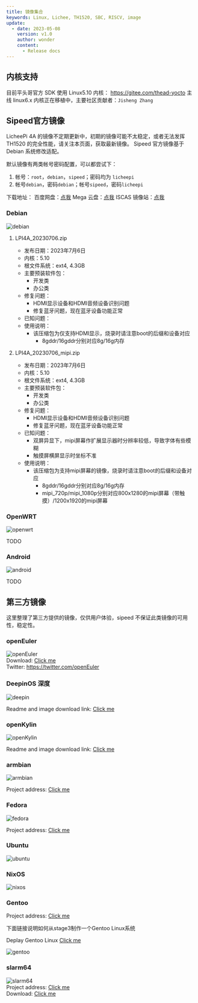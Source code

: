```yaml
---
title: 镜像集合
keywords: Linux, Lichee, TH1520, SBC, RISCV, image
update:
  - date: 2023-05-08
    version: v1.0
    author: wonder
    content:
      - Release docs
---
```


## 内核支持

目前平头哥官方 SDK 使用 Linux5.10 内核： https://gitee.com/thead-yocto
主线 linux6.x 内核正在移植中，主要社区贡献者：`Jisheng Zhang `

## Sipeed官方镜像

LicheePi 4A 的镜像不定期更新中，初期的镜像可能不太稳定，或者无法发挥 TH1520 的完全性能，请关注本页面，获取最新镜像。
Sipeed 官方镜像基于 Debian 系统修改适配。 

默认镜像有两类帐号密码配置，可以都尝试下：
1. 帐号：`root`，`debian`，`sipeed`；密码均为 `licheepi`
2. 帐号`debian`，密码`debian`；帐号`sipeed`，密码`licheepi`

下载地址：
百度网盘：[点我](https://pan.baidu.com/s/1xH56ZlewB6UOMlke5BrKWQ)
Mega 云盘：[点我](https://mega.nz/folder/phoQlBTZ#cZeQ3qZ__pDvP94PT3_bGA)
ISCAS 镜像站：[点我](https://mirror.iscas.ac.cn/revyos/extra/images/lpi4a/)

### Debian

![debian](./assets/images/debian.png)

1. LPI4A_20230706.zip
   - 发布日期：2023年7月6日
   - 内核：5.10
   - 根文件系统：ext4, 4.3GB
   - 主要预装软件包：
      - 开发类
      - 办公类
   - 修复问题：
      - HDMI显示设备和HDMI音频设备识别问题
      - 修复蓝牙问题，现在蓝牙设备功能正常
   - 已知问题：
   - 使用说明：
      - 该压缩包为仅支持HDMI显示，烧录时请注意boot的后缀和设备对应
         - 8gddr/16gddr分别对应8g/16g内存

2. LPI4A_20230706_mipi.zip
   - 发布日期：2023年7月6日
   - 内核：5.10
   - 根文件系统：ext4, 4.3GB
   - 主要预装软件包：
      - 开发类
      - 办公类
   - 修复问题：
      - HDMI显示设备和HDMI音频设备识别问题
      - 修复蓝牙问题，现在蓝牙设备功能正常
   - 已知问题：
      - 双屏异显下，mipi屏幕作扩展显示器时分辨率较低，导致字体有些模糊
      - 触摸屏横屏显示时坐标不准
   - 使用说明：
      - 该压缩包为支持mipi屏幕的镜像，烧录时请注意boot的后缀和设备对应
         - 8gddr/16gddr分别对应8g/16g内存
         - mipi_720p/mipi_1080p分别对应800x1280的mipi屏幕（带触摸）/1200x1920的mipi屏幕

### OpenWRT

![openwrt](./assets/images/openwrt.png)

TODO

### Android

![android](./assets/images/android.png)

TODO


## 第三方镜像

这里整理了第三方提供的镜像，仅供用户体验，sipeed 不保证此类镜像的可用性，稳定性。

### openEuler

![openEuler](./assets/images/openEuler.png)   
Download: [Click me](https://mirror.iscas.ac.cn/openeuler-sig-riscv/openEuler-RISC-V/preview/openEuler-23.03-V1-riscv64/lpi4a/)   
Twitter: https://twitter.com/openEuler

### DeepinOS 深度

![deepin](./assets/images/deepin.jpg) 

Readme and image download link: [Click me](https://github.com/aiminickwong/licheepi4a-images)

### openKylin

![openKylin](./assets/images/openkylin.png) 

Readme and image download link: [Click me](https://github.com/aiminickwong/licheepi4a-images)

### armbian

![armbian](https://cdn.armbian.com/wp-content/uploads/2018/03/logo2.png) 

Project address: [Click me](https://github.com/chainsx/armbian-riscv-build)  

### Fedora

![fedora](./assets/images/fedora.png)

Project address: [Click me](https://github.com/chainsx/fedora-riscv-builder)  

### Ubuntu

![ubuntu](./assets/images/ubuntu.png)

### NixOS

![nixos](./assets/images/nixos.png)

### Gentoo

Project address: [Click me](https://wiki.gentoo.org/wiki/Project:RISC-V)

下面链接说明如何从stage3制作一个Gentoo Linux系统

Deplay Gentoo Linux [Click me](https://wiki.gentoo.org/wiki/User:Dlan/RISC-V/TH1520)

![gentoo](./assets/images/gentoo.jpg)

### slarm64

![slarm64](./assets/images/slarm64.png)  
Project address: [Click me](https://gitlab.com/sndwvs/images_build_kit)  
Download: [Click me](https://dl.slarm64.org/slackware/images/lichee_pi_4a/)  
